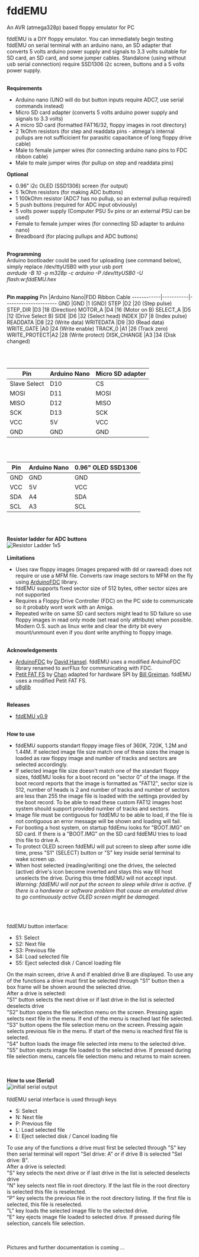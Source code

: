# fddEMU
An AVR (atmega328p) based floppy emulator for PC

fddEMU is a DIY floppy emulator. You can immediately begin testing fddEMU on serial terminal with an arduino nano, an SD adapter that converts 5 volts arduino power supply and signals to 3.3 volts suitable for SD card, an SD card,  and some jumper cables. 
Standalone (using without usb serial connection) require SSD1306 i2c screen, buttons and a 5 volts power supply.
<br><br>

**Requirements**
* Arduino nano (UNO will do but button inputs require ADC7, use serial commands instead)
* Micro SD card adapter (converts 5 volts arduino power supply and signals to 3.3 volts)
* A micro SD card (formatted FAT16/32, floppy images in root directory)
* 2 1kOhm resistors (for step and readdata pins - atmega's internal pullups are not sufficicient for parasitic capacitance of long floppy drive cable)
* Male to female jumper wires (for connecting arduino nano pins to FDC ribbon cable)
* Male to male jumper wires (for pullup on step and readdata pins)

**Optional**
* 0.96" i2c OLED (SSD1306) screen (for output)
* 5 1kOhm resistors (for making ADC buttons)
* 1 100kOhm resistor (ADC7 has no pullup, so an external pullup required)
* 5 push buttons (required for ADC input obviously)
* 5 volts power supply (Computer PSU 5v pins or an external PSU can be used)
* Female to female jumper wires (for connecting SD adapter to arduino nano)
* Breadboard (for placing pullups and ADC buttons)
<br><br>

**Programming**
<br>
Arduino bootloader could be used for uploading (see command below), simply replace /dev/ttyUSB0 with your usb port
<br>
*avrdude -B 10 -p m328p -c arduino -P /dev/ttyUSB0 -U flash:w:fddEMU.hex*
<br><br>

**Pin mapping**
Pin         |Arduino Nano|FDD Ribbon Cable
------------|-----------|----------------------
GND			|GND		|1	(GND)
STEP		|D2			|20	(Step pulse)
STEP_DIR	|D3			|18	(Direction)
MOTOR_A		|D4			|16	(Motor on B)
SELECT_A	|D5			|12	(Drive Select B)
SIDE		|D6			|32	(Select head)
INDEX		|D7			|8	(Index pulse)
READDATA	|D8			|22	(Write data)
WRITEDATA	|D9			|30	(Read data)
WRITE_GATE	|A0			|24	(Write enable)
TRACK_0		|A1			|26	(Track zero)
WRITE_PROTECT|A2		|28	(Write protect)
DISK_CHANGE	|A3			|34	(Disk changed)

<br><br>

Pin			|Arduino Nano|Micro SD adapter
------------|------------|-------------------
Slave Select|D10			|CS
MOSI		|D11			|MOSI
MISO		|D12			|MISO
SCK			|D13			|SCK
VCC         |5V             |VCC
GND         |GND            |GND

<br><br>

Pin			|Arduino Nano|0.96" OLED SSD1306
------------|------------|-------------------
GND         |GND        |GND
VCC         |5V         |VCC
SDA			|A4			|SDA
SCL			|A3			|SCL

<br><br>

**Resistor ladder for ADC buttons**
<br>
![Resistor Ladder 1x5](/images/ResistorLadder-1x5.png)
<br><br>
**Limitations**
<br>
* Uses raw floppy images (images prepared with dd or rawread) does not require or use a MFM file. Converts raw image sectors to MFM on the fly using [ArduinoFDC](https://github.com/dhansel/ArduinoFDC) library.
* fddEMU supports fixed sector size of 512 bytes, other sector sizes are not supported
* Requires a Floppy Drive Controller (FDC) on the PC side to communicate so it probably wont work with an Amiga.
* Repeated write on same SD card sectors might lead to SD failure so use floppy images in read only mode (set read only attribute) when possible. Modern O.S. such as linux write and clear the dirty bit every mount/unmount even if you dont write anything to floppy image.
<br><br>

**Acknowledgements**
<br>
* [ArduinoFDC](https://github.com/dhansel/ArduinoFDC) by [David Hansel](https://github.com/dhansel). fddEMU uses a modified ArduinoFDC library renamed to avrFlux for communicating with FDC.
* [Petit FAT FS](https://github.com/greiman/PetitFS) by [Chan](http://elm-chan.org/fsw/ff/00index_p.html) adapted for hardware SPI by [Bill Greiman](https://github.com/greiman). fddEMU uses a modified Petit FAT FS.
* [u8glib](https://github.com/olikraus/u8glib)
<br><br>

**Releases**
<br>
* [fddEMU v0.9](https://github.com/acemielektron/fddEMU/releases)
<br><br>

**How to use**<br>
* fddEMU supports standart floppy image files of 360K, 720K, 1.2M and 1.44M. If selected image file size match one of these sizes the image is loaded as raw floppy image and number of tracks and sectors are selected accordingly. 
* If selected image file size doesn't match one of the standart floppy sizes, fddEMU looks for a boot record on "sector 0" of the image. If the boot record reports that the image is formatted as "FAT12", sector size is 512, number of heads is 2 and number of tracks and number of sectors are less than 255 the image file is loaded with the settings provided by the boot record. To be able to read these custom FAT12 images host system should support provided number of tracks and sectors.
* Image file must be contiguous for fddEMU to be able to load, if the file is not contiguous an error message will be shown and loading will fail.
* For booting a host system, on startup fddEmu looks for "BOOT.IMG" on SD card. If there is a "BOOT.IMG" on the SD card fddEMU tries to load this file to drive A. 
* To protect OLED screen fddEMU will put screen to sleep after some idle time, press "S1" (SELECT) button or "S" key inside serial terminal to wake screen up.
* When host selected (reading/writing) one the drives, the selected (active) drive's icon become inverted and stays this way till host unselects the drive. During this time fddEMU will not accept input.<br>*Warning: fddEMU will not put the screen to sleep while drive is active. If there is a hardware or software problem that cause an emulated drive to go continuously active OLED screen might be damaged.*

<br><br>

fddEMU button interface:
* S1: Select
* S2: Next file
* S3: Previous file
* S4: Load selected file
* S5: Eject selected disk / Cancel loading file

On the main screen, drive A and if enabled drive B are displayed. To use any of the functions a drive must first be selected through "S1" button then a box frame will be shown around the selected drive.<br>
After a drive is selected:<br>
"S1" button selects the next drive or if last drive in the list is selected deselects drive<br>
"S2" button opens the file selection menu on the screen. Pressing again selects next file in the menu. If end of the menu is reached last file selected.<br>
"S3" button opens the file selection menu on the screen. Pressing again selects previous file in the menu. If start of the menu is reached first file is selected.<br>
"S4" button loads the image file selected inte menu to the selected drive.<br>
"S5" button ejects image file loaded to the selected drive. If pressed during file selection menu, cancels file selection menu and returns to main screen.<br>

<br><br>
**How to use (Serial)**
<br>
![initial serial output](/images/serial-init.png)
<br><br>
fddEMU serial interface is used through keys 
* S: Select
* N: Next file
* P: Previous file
* L: Load selected file
* E: Eject selected disk / Cancel loading file

To use any of the functions a drive must first be selected through "S" key then serial terminal will report "Sel drive: A" or if drive B is selected "Sel drive: B".<br>
After a drive is selected:<br>
"S" key selects the next drive or if last drive in the list is selected deselects drive<br>
"N" key selects next file in root directory. If the last file in the root directory is selected this file is reselected.<br>
"P" key selects the previous file in the root directory listing. If the first file is selected, this file is reselected.<br>
"L" key loads the selected image file to the selected drive.<br>
"E" key ejects image file loaded to selected drive. If pressed during file selection, cancels file selection.<br>


<br><br>
Pictures and further documentation is coming ...

